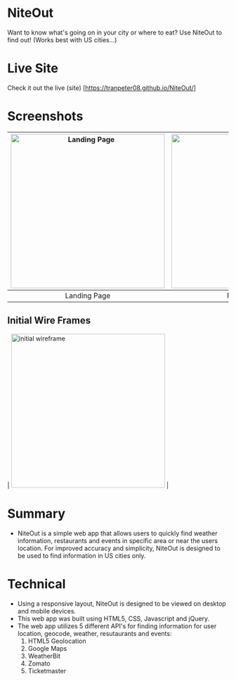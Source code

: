 # NiteOut
Want to know what's going on in your city or where to eat? Use NiteOut to find out! (Works best with US cities...)

# Live Site
Check it out the live (site) [https://tranpeter08.github.io/NiteOut/]

# Screenshots
| <img alt ='Landing Page' src='https://i.imgur.com/Nlod4yG.png' width='350'> | <img alt ='Results Page' src='https://i.imgur.com/bBhRRR5.png' width='350'> | <img alt ='Results not in US Page' src='https://i.imgur.com/xlRITF9.png' width='350' >
|:---:|:---:|:---:|
| Landing Page | Results page | Results Not Found In US |

## Initial Wire Frames
| <img alt='initial wireframe' src= 'https://i.imgur.com/xAFlNNH.png' width='350'> |

# Summary
- NiteOut is a simple web app that allows users to quickly find weather information, restaurants and events in specific area or near the users location. For improved accuracy and simplicity, NiteOut is designed to be used to find information in US cities only.

# Technical
- Using a responsive layout, NiteOut is designed to be viewed on desktop and mobile devices. 
- This web app was built using HTML5, CSS, Javascript and jQuery.
- The web app utilizes 5 different API's for finding information for user location, geocode, weather, resutaurants and events: 
  1. HTML5 Geolocation
  2. Google Maps
  3. WeatherBit
  4. Zomato
  5. Ticketmaster
  
  
